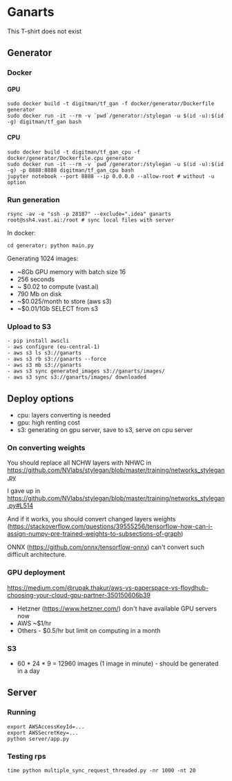# Ganarts
This T-shirt does not exist

## Generator 
### Docker
#### GPU
```
sudo docker build -t digitman/tf_gan -f docker/generator/Dockerfile generator
sudo docker run -it --rm -v `pwd`/generator:/stylegan -u $(id -u):$(id -g) digitman/tf_gan bash
```

#### CPU
```
sudo docker build -t digitman/tf_gan_cpu -f docker/generator/Dockerfile.cpu generator
sudo docker run -it --rm -v `pwd`/generator:/stylegan -u $(id -u):$(id -g) -p 8888:8888 digitman/tf_gan_cpu bash
jupyter notebook --port 8888 --ip 0.0.0.0 --allow-root # without -u option
```
### Run generation 
```
rsync -av -e "ssh -p 28187" --exclude=".idea" ganarts root@ssh4.vast.ai:/root # sync local files with server
```

In docker:
```
cd generator; python main.py
```

Generating 1024 images:
- ~8Gb GPU memory with batch size 16
- 256 seconds
- ~ $0.02 to compute (vast.ai)
- 790 Mb on disk
- ~$0.025/month to store (aws s3)
- ~$0.01/1Gb SELECT from s3

### Upload to S3
```
- pip install awscli
- aws configure (eu-central-1)
- aws s3 ls s3://ganarts
- aws s3 rb s3://ganarts --force
- aws s3 mb s3://ganarts
- aws s3 sync generated_images s3://ganarts/images/
- aws s3 sync s3://ganarts/images/ downloaded
```

## Deploy options
- cpu: layers converting is needed
- gpu: high renting cost
- s3: generating on gpu server, save to s3, serve on cpu server
 
### On converting weights
You should replace all NCHW layers with NHWC in 
https://github.com/NVlabs/stylegan/blob/master/training/networks_stylegan.py

I gave up in https://github.com/NVlabs/stylegan/blob/master/training/networks_stylegan.py#L514

And if it works, you should convert changed layers weights (https://stackoverflow.com/questions/39555256/tensorflow-how-can-i-assign-numpy-pre-trained-weights-to-subsections-of-graph)

ONNX (https://github.com/onnx/tensorflow-onnx) can't convert such difficult architecture.

### GPU deployment
https://medium.com/@rupak.thakur/aws-vs-paperspace-vs-floydhub-choosing-your-cloud-gpu-partner-350150606b39
- Hetzner (https://www.hetzner.com/) don't have available GPU servers now
- AWS ~$1/hr
- Others - $0.5/hr but limit on computing in a month

### S3
- 60 * 24 * 9 = 12960 images (1 image in minute) - should be generated in a day

## Server
### Running

```
export AWSAccessKeyId=...
export AWSSecretKey=...
python server/app.py
```
### Testing rps
```
time python multiple_sync_request_threaded.py -nr 1000 -nt 20
```